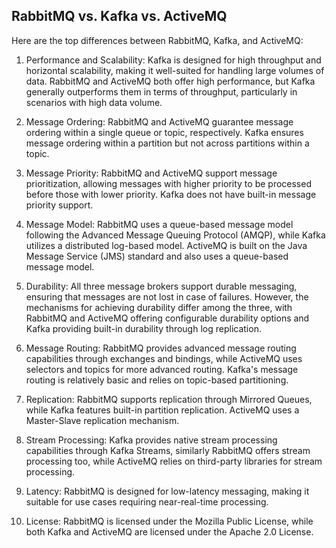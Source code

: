 ## RabbitMQ vs. Kafka vs. ActiveMQ
Here are the top differences between RabbitMQ, Kafka, and ActiveMQ:

1. Performance and Scalability: Kafka is designed for high throughput and horizontal scalability, making it well-suited for handling large volumes of data. RabbitMQ and ActiveMQ both offer high performance, but Kafka generally outperforms them in terms of throughput, particularly in scenarios with high data volume.

2. Message Ordering: RabbitMQ and ActiveMQ guarantee message ordering within a single queue or topic, respectively. Kafka ensures message ordering within a partition but not across partitions within a topic.

3. Message Priority: RabbitMQ and ActiveMQ support message prioritization, allowing messages with higher priority to be processed before those with lower priority. Kafka does not have built-in message priority support.

4. Message Model: RabbitMQ uses a queue-based message model following the Advanced Message Queuing Protocol (AMQP), while Kafka utilizes a distributed log-based model. ActiveMQ is built on the Java Message Service (JMS) standard and also uses a queue-based message model.

5. Durability: All three message brokers support durable messaging, ensuring that messages are not lost in case of failures. However, the mechanisms for achieving durability differ among the three, with RabbitMQ and ActiveMQ offering configurable durability options and Kafka providing built-in durability through log replication.

6. Message Routing: RabbitMQ provides advanced message routing capabilities through exchanges and bindings, while ActiveMQ uses selectors and topics for more advanced routing. Kafka's message routing is relatively basic and relies on topic-based partitioning.

7. Replication: RabbitMQ supports replication through Mirrored Queues, while Kafka features built-in partition replication. ActiveMQ uses a Master-Slave replication mechanism.

8. Stream Processing: Kafka provides native stream processing capabilities through Kafka Streams, similarly RabbitMQ offers stream processing too, while ActiveMQ relies on third-party libraries for stream processing.

9. Latency: RabbitMQ is designed for low-latency messaging, making it suitable for use cases requiring near-real-time processing.

10. License: RabbitMQ is licensed under the Mozilla Public License, while both Kafka and ActiveMQ are licensed under the Apache 2.0 License.